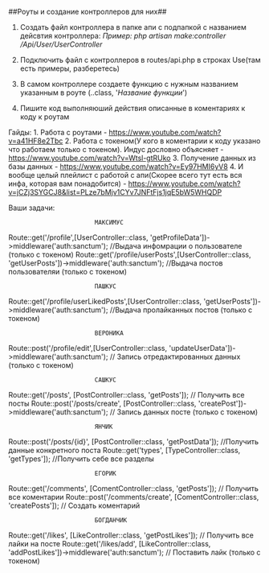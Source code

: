 ##Роуты и создание контроллеров для них##


1. Создать файл контроллера в папке апи с подпапкой с названием дейсвтия контроллера:
*Пример:*
*php artisan make:controller /Api/User/UserController*

2. Подключить файл с контроллеров в routes/api.php в строках Use(там есть примеры, разберетесь)
3. В самом контроллере создаете функцию с нужным названием указанным в роуте (..class, '*Название функции*')
4. Пишите код выполняюший действия описанные в коментариях к коду к роутам

Гайды: 
    1. Работа с роутами - https://www.youtube.com/watch?v=a41HF8e2Tbc
    2. Работа с токеном(У кого в коментарии к коду указано что работаем только с токеном). Индус дословно объясняет - https://www.youtube.com/watch?v=Wtsl-gtRUko
    3. Получение данных из базы данных - https://www.youtube.com/watch?v=Ey97HMI6yV8
    4. И вообще целый плейлист с работой с апи(Скорее всего тут есть вся инфа, которая вам понадобится) - https://www.youtube.com/watch?v=jCZj3SYGCJ8&list=PLze7bMjv1CYv7JNFtFjs1jqE5bW5WHQDP

Ваши задачи:

                            МАКСИМУС
Route::get('/profile',[UserController::class, 'getProfileData'])->middleware('auth:sanctum'); //Выдача инфомрации о пользователе (только с токеном)
Route::get('/profile/userPosts',[UserController::class, 'getUserPosts'])->middleware('auth:sanctum'); //Выдача постов пользователяи (только с токеном)


                            ПАШКУС
Route::get('/profile/userLikedPosts',[UserController::class, 'getUserPosts'])->middleware('auth:sanctum'); //Выдача пролайканных постов (только с токеном)

                            ВЕРОНИКА
Route::post('/profile/edit',[UserController::class, 'updateUserData'])->middleware('auth:sanctum'); // Запись отредактированных данных (только с токеном)

                            САШКУС
Route::get('/posts', [PostController::class, 'getPosts']); // Получить все посты
Route::post('/posts/create', [PostController::class, 'createPost'])->middleware('auth:sanctum'); // Запись данных посте (только с токеном)

                            ЯНЧИК
Route::post('/posts/{id}', [PostController::class, 'getPostData']); //Получить данные конкретного поста
Route::get('types', [TypeController::class, 'getTypes']); //Получить себе все разделы

                            ЕГОРИК
Route::get('/comments', [ComentController::class, 'getPosts']); // Получить все коментарии
Route::post('/comments/create', [ComentController::class, 'createPosts']); // Создать коментарий

                            БОГДАНЧИК
Route::get('/likes', [LikeController::class, 'getPostLikes']); // Получить все лайки на посте
Route::get('/likes/add', [LikeController::class, 'addPostLikes'])->middleware('auth:sanctum'); // Поставить лайк (только с токеном)

